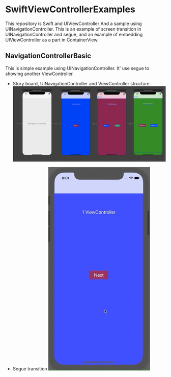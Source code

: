 # SwiftViewControllerExamples

This repository is Swift and UIViewController And a sample using UINavigationController. This is an example of screen transition in UINavigationController and segue, and an example of embedding UIViewController as a part in ContainerView.

## NavigationControllerBasic

This is simple example using UINavigationController.
It' use segue to showing another ViewController.

- Story board, UINavigationController and ViewController structure.
![Basic usage of UINavigationController](assets/seque_sb.png "Basic usage of UINavigationController.")

- Segue transition
![ViewController Segue transition](assets/segue.gif "Basic usage of UINavigationController.Segue transiton")
